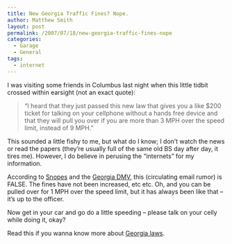 ```yaml
---
title: New Georgia Traffic Fines? Nope.
author: Matthew Smith
layout: post
permalink: /2007/07/18/new-georgia-traffic-fines-nope
categories:
  - Garage
  - General
tags:
  - internet
---
```

I was visiting some friends in Columbus last night when this little tidbit crossed within earsight (not an exact quote):

> &#8220;I heard that they just passed this new law that gives you a like $200 ticket for talking on your cellphone without a hands free device and that they will pull you over if you are more than 3 MPH over the speed limit, instead of 9 MPH.&#8221;

This sounded a little fishy to me, but what do I know; I don&#8217;t watch the news or read the papers (they&#8217;re usually full of the same old BS day after day, it tires me). However, I do believe in perusing the &#8220;internets&#8221; for my information.

According to [Snopes][1] and the [Georgia DMV][2], this (circulating email rumor) is FALSE. The fines have not been increased, etc etc. Oh, and you can be pulled over for 1 MPH over the speed limit, but it has always been like that &#8211; it&#8217;s up to the officer.

Now get in your car and go do a little speeding &#8211; please talk on your celly while doing it, okay?

Read this if you wanna know more about [Georgia laws][3].

 [1]: http://www.snopes.com/politics/traffic/california.asp
 [2]: http://www.gahighwaysafety.org/whatsnewatgohs/viewnews.asp?newsID=332
 [3]: http://www.lexis-nexis.com/hottopics/gacode/Default.asp